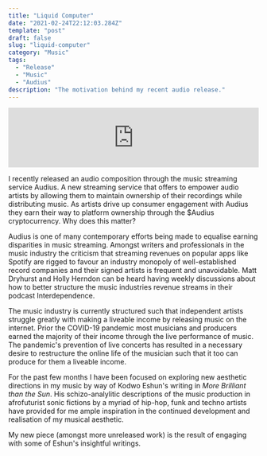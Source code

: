 ```yaml
---
title: "Liquid Computer"
date: "2021-02-24T22:12:03.284Z"
template: "post"
draft: false
slug: "liquid-computer"
category: "Music"
tags:
  - "Release"
  - "Music"
  - "Audius"
description: "The motivation behind my recent audio release."
---
```


<iframe src=https://audius.co/embed/track?id=260198&ownerId=103749&flavor=compact width="100%" height="120" allow="encrypted-media" style="border: none;"></iframe>

I recently released an audio composition through the music streaming service Audius. A new streaming service that offers to empower audio artists by allowing them to maintain ownership of their recordings while distributing music. As artists drive up consumer engagement with Audius they earn their way to platform ownership through the $Audius cryptocurrency. Why does this matter?

Audius is one of many contemporary efforts being made to equalise earning disparities in music streaming. Amongst writers and professionals in the music industry the criticism that streaming revenues on popular apps like Spotify are rigged to favour an industry monopoly of well-established record companies and their signed artists is frequent and unavoidable. Matt Dryhurst and Holly Herndon can be heard having weekly discussions about how to better structure the music industries revenue streams in their podcast Interdependence. 

The music industry is currently structured such that independent artists struggle greatly with making a liveable income by releasing music on the internet. Prior the COVID-19 pandemic most musicians and producers earned the majority of their income through the live performance of music. The pandemic's prevention of live concerts has resulted in a necessary desire to restructure the online life of the musician such that it too can produce for them a liveable income. 

For the past few months I have been focused on exploring new aesthetic directions in my music by way of Kodwo Eshun's writing in *More Brilliant than the Sun*. His schizo-analylitic descriptions of the music production in afrofuturist sonic fictions by a myriad of hip-hop, funk and techno artists have provided for me ample inspiration in the continued development and realisation of my musical aesthetic. 

My new piece (amongst more unreleased work) is the result of engaging with some of Eshun's insightful writings. 

